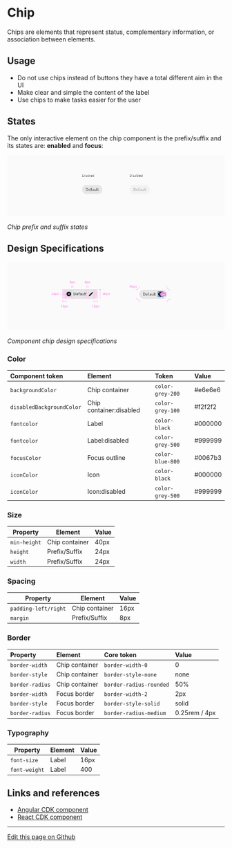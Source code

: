 # Chip

Chips are elements that represent status, complementary information, or association between elements.

## Usage

* Do not use chips instead of buttons they have a total different aim in the UI
* Make clear and simple the content of the label
* Use chips to make tasks easier for the user

## States

The only interactive element on the chip component is the prefix/suffix and its states are: **enabled** and **focus**:

![Chip prefix and suffix states](images/chip_states.png)

_Chip prefix and suffix states_

## Design Specifications

![Component chip design specifications](images/chip_specs.png)

_Component chip design specifications_

### Color

| Component token           | Element                   | Token                   | Value     |
| :------------------------ | :------------------------ | :---------------------- | :-------- |
| `backgroundColor`         | Chip container            | `color-grey-200`        | #e6e6e6   |
| `disabledBackgroundColor` | Chip container:disabled   | `color-grey-100`        | #f2f2f2   |
| `fontcolor`               | Label                     | `color-black`           | #000000	  |
| `fontcolor`               | Label:disabled            | `color-grey-500`        | #999999	  |
| `focusColor`              | Focus outline             | `color-blue-800`        | #0067b3	  |
| `iconColor`               | Icon                      | `color-black`           | #000000	  |
| `iconColor`               | Icon:disabled             | `color-grey-500`        | #999999	  |


### Size

| Property		    | Element			                  | Value		      |
| --------------- | ----------------------------- | -------------	|
| `min-height`		| Chip container		            | 40px		      |
| `height`		    | Prefix/Suffix		              | 24px		      |
| `width`		      | Prefix/Suffix				          | 24px		      |

### Spacing

| Property		          | Element		            | Value	|
| ---------------------	| --------------------- | ----- |
| `padding-left/right`	| Chip container		    | 16px	|
| `margin`	            | Prefix/Suffix			    | 8px	  |


### Border

| Property                 | Element          | Core token                 | Value            |
| :----------------------- | :--------------- | :------------------------- | :--------------- |
| `border-width`           | Chip container   | `border-width-0`           | 0                |
| `border-style`           | Chip container   | `border-style-none`        | none             |
| `border-radius`          | Chip container   | `border-radius-rounded`    | 50%              |
| `border-width`           | Focus border     | `border-width-2`           | 2px              |
| `border-style`           | Focus border     | `border-style-solid`       | solid            |
| `border-radius`          | Focus border     | `border-radius-medium`     | 0.25rem / 4px    |


### Typography

| Property  	  | Element	  | Value	|
| ------------- | --------- | ----- |
| `font-size`	  | Label 	  | 16px	|
| `font-weight`	| Label		  | 400	  |



## Links and references

* [Angular CDK component](https://developer.dxc.com/tools/angular/next/#/components/chip)
* [React CDK component](https://developer.dxc.com/tools/react/next/#/components/chip)

____________________________________________________________

[Edit this page on Github](https://github.com/dxc-technology/halstack-style-guide/blob/master/guidelines/components/chip/README.md)
